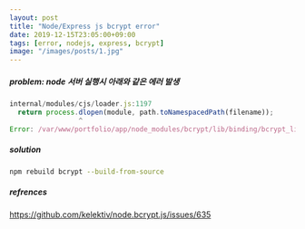 ```yaml
---
layout: post
title: "Node/Express js bcrypt error"
date: 2019-12-15T23:05:00+09:00
tags: [error, nodejs, express, bcrypt]
image: "/images/posts/1.jpg"
---
```


##### problem: node 서버 실행시 아래와 같은 에러 발생

```javascript
internal/modules/cjs/loader.js:1197
  return process.dlopen(module, path.toNamespacedPath(filename));
                 ^
Error: /var/www/portfolio/app/node_modules/bcrypt/lib/binding/bcrypt_lib.node: invalid ELF header
```

##### solution

```bash
npm rebuild bcrypt --build-from-source
```

##### refrences

https://github.com/kelektiv/node.bcrypt.js/issues/635
